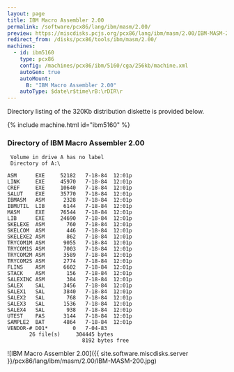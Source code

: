 ```yaml
---
layout: page
title: IBM Macro Assembler 2.00
permalink: /software/pcx86/lang/ibm/masm/2.00/
preview: https://miscdisks.pcjs.org/pcx86/lang/ibm/masm/2.00/IBM-MASM-200.jpg
redirect_from: /disks/pcx86/tools/ibm/masm/2.00/
machines:
  - id: ibm5160
    type: pcx86
    config: /machines/pcx86/ibm/5160/cga/256kb/machine.xml
    autoGen: true
    autoMount:
      B: "IBM Macro Assembler 2.00"
    autoType: $date\r$time\rB:\rDIR\r
---
```


Directory listing of the 320Kb distribution diskette is provided below.

{% include machine.html id="ibm5160" %}

### Directory of IBM Macro Assembler 2.00

     Volume in drive A has no label
     Directory of A:\

    ASM      EXE     52182   7-18-84  12:01p
    LINK     EXE     45970   7-18-84  12:01p
    CREF     EXE     10640   7-18-84  12:01p
    SALUT    EXE     35770   7-18-84  12:01p
    IBMASM   ASM      2328   7-18-84  12:01p
    IBMUTIL  LIB      6144   7-18-84  12:01p
    MASM     EXE     76544   7-18-84  12:01p
    LIB      EXE     24690   7-18-84  12:01p
    SKELEXE  ASM       760   7-18-84  12:01p
    SKELCOM  ASM       446   7-18-84  12:01p
    SKELEXE2 ASM       862   7-18-84  12:01p
    TRYCOM1M ASM      9055   7-18-84  12:01p
    TRYCOM1S ASM      7003   7-18-84  12:01p
    TRYCOM2M ASM      3589   7-18-84  12:01p
    TRYCOM2S ASM      2774   7-18-84  12:01p
    FLINS    ASM      6602   7-18-84  12:01p
    STACK    ASM       156   7-18-84  12:01p
    SALEXINC ASM       384   7-18-84  12:01p
    SALEX    SAL      3456   7-18-84  12:01p
    SALEX1   SAL      3840   7-18-84  12:01p
    SALEX2   SAL       768   7-18-84  12:01p
    SALEX3   SAL      1536   7-18-84  12:01p
    SALEX4   SAL       938   7-18-84  12:01p
    UTEST    PAS      3144   7-18-84  12:01p
    SAMPLE2  BAT      4864   7-18-84  12:01p
    VENDOR-# DO1*        0   7-04-83
           26 file(s)     304445 bytes
                            8192 bytes free

![IBM Macro Assembler 2.00]({{ site.software.miscdisks.server }}/pcx86/lang/ibm/masm/2.00/IBM-MASM-200.jpg)
